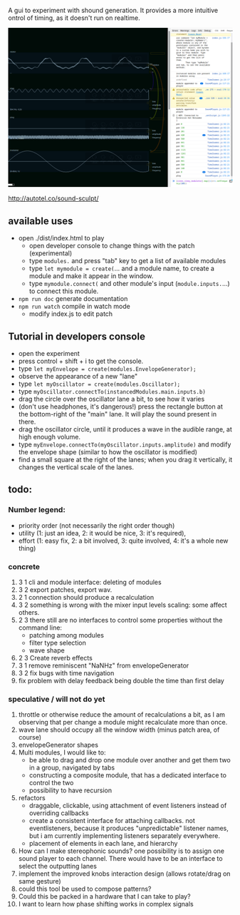 A gui to experiment with shound generation. 
It provides a more intuitive ontrol of timing, as it doesn't run on realtime.

<img src="./showoff/current.png"/>

http://autotel.co/sound-sculpt/

## available uses

* open ./dist/index.html to play
    * open developer console to change things with the patch (experimental)
    * type `modules.` and press "tab" key to get a list of available modules
    * type `let mymodule = create(`... and a module name, to create a module and make it appear in the window.
    * type `mymodule.connect(` and other module's input (`module.inputs.`...) to connect this module.
* `npm run doc` generate documentation
* `npm run watch` compile in watch mode
    * modify index.js to edit patch

## Tutorial in developers console

* open the experiment
* press control + shift + i to get the console.
* type `let myEnvelope = create(modules.EnvelopeGenerator);`
* observe the appearance of a new "lane"
* type `let myOscillator = create(modules.Oscillator);`
* type `myOscillator.connectTo(instancedModules.main.inputs.b)`
* drag the circle over the oscillator lane a bit, to see how it varies
* (don't use headphones, it's dangerous!) press the rectangle button at the bottom-right of the "main" lane. It will play the sound present in there. 
* drag the oscillator circle, until it produces a wave in the audible range, at high enough volume.
* type `myEnvelope.connectTo(myOscillator.inputs.amplitude)` and modify the envelope shape (similar to how the oscillator is modified)
* find a small square at the right of the lanes; when you drag it vertically, it changes the vertical scale of the lanes.

## todo:

### Number legend: 
* priority order (not necessarily the right order though)
* utility (1: just an idea, 2: it would be nice, 3: it's required),
* effort (1: easy fix, 2: a bit involved,  3: quite involved, 4: it's a whole new thing)

### concrete 

1. 3 1 cli and module interface: deleting of modules
1. 3 2 export patches, export wav.
1. 2 1 connection should produce a recalculation
1. 3 2 something is wrong with the mixer input levels scaling: some affect others.
1. 2 3 there still are no interfaces to control some properties without the command line:
    * patching among modules
    * filter type selection
    * wave shape
1. 2 3 Create reverb effects
1. 3 1 remove reminiscent "NaNHz" from envelopeGenerator
1. 3 2 fix bugs with time navigation
1. fix problem with delay feedback being double the time than first delay

### speculative / will not do yet

1. throttle or otherwise reduce the amount of recalculations a bit, as I am observing that per change a module might recalculate more than once.
1. wave lane should occupy all the window width (minus patch area, of course)
1. envelopeGenerator shapes
1. Multi modules, I would like to:
    * be able to drag and drop one module over another and get them two in a group, navigated by tabs
    * constructing a composite module, that has a dedicated interface to control the two
    * possibility to have recursion
1. refactors
    * draggable, clickable, using attachment of event listeners instead of overriding callbacks
    * create a consistent interface for attaching callbacks. not eventlisteners, because it produces "unpredictable" listener names, but i am currently implementing listeners separately everywhere.
    * placement of elements in each lane, and hierarchy
1. How can I make stereophonic sounds? one possibility is to assign one sound player to each channel. There would have to be an interface to select the outputting lanes
1. implement the improved knobs interaction design (allows rotate/drag on same gesture)
1. could this tool be used to compose patterns?
1. Could this be packed in a hardware that I can take to play?
1. I want to learn how phase shifting works in complex signals
